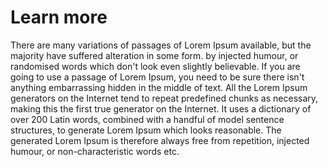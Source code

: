 # Learn more
There are many variations of passages of Lorem Ipsum available, but the majority have suffered alteration in some form.
by injected humour, or randomised words which don't look even slightly believable. 
If you are going to use a passage of Lorem Ipsum, you need to be sure there isn't anything embarrassing hidden in the middle of text.
All the Lorem Ipsum generators on the Internet tend to repeat predefined chunks as necessary, making this the first true generator on the Internet.
It uses a dictionary of over 200 Latin words, combined with a handful of model sentence structures, 
to generate Lorem Ipsum which looks reasonable. 
The generated Lorem Ipsum is therefore always free from repetition, injected humour, or non-characteristic words etc.
